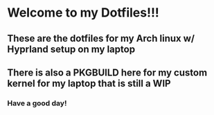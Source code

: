 
# Welcome to my **Dotfiles**!!!

## These are the dotfiles for my Arch linux w/ Hyprland setup on my laptop

## There is also a PKGBUILD here for my custom kernel for my laptop that is still a WIP

### Have a good day!

